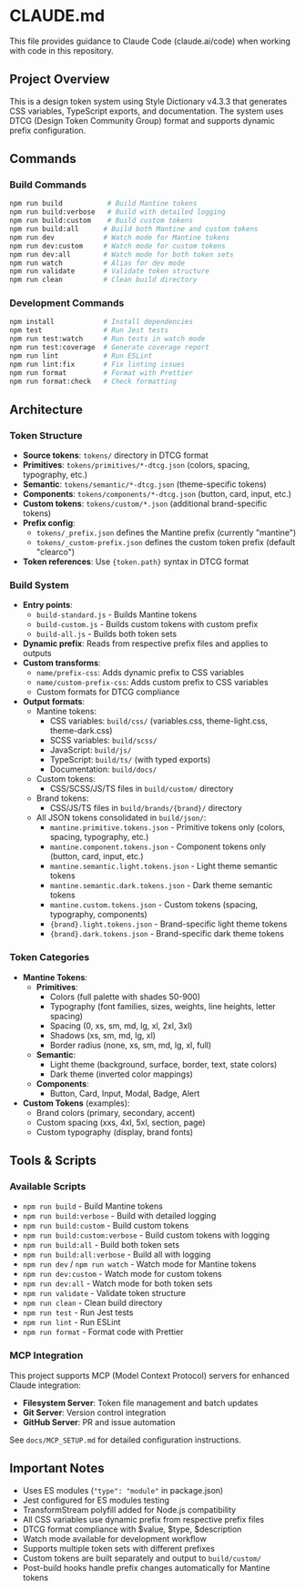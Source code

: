 # CLAUDE.md

This file provides guidance to Claude Code (claude.ai/code) when working with code in this repository.

## Project Overview

This is a design token system using Style Dictionary v4.3.3 that generates CSS variables, TypeScript exports, and documentation. The system uses DTCG (Design Token Community Group) format and supports dynamic prefix configuration.

## Commands

### Build Commands
```bash
npm run build           # Build Mantine tokens
npm run build:verbose   # Build with detailed logging
npm run build:custom    # Build custom tokens
npm run build:all      # Build both Mantine and custom tokens
npm run dev            # Watch mode for Mantine tokens
npm run dev:custom     # Watch mode for custom tokens
npm run dev:all        # Watch mode for both token sets
npm run watch          # Alias for dev mode
npm run validate       # Validate token structure
npm run clean          # Clean build directory
```

### Development Commands
```bash
npm install            # Install dependencies
npm test               # Run Jest tests
npm run test:watch     # Run tests in watch mode
npm run test:coverage  # Generate coverage report
npm run lint           # Run ESLint
npm run lint:fix       # Fix linting issues
npm run format         # Format with Prettier
npm run format:check   # Check formatting
```


## Architecture

### Token Structure
- **Source tokens**: `tokens/` directory in DTCG format
- **Primitives**: `tokens/primitives/*-dtcg.json` (colors, spacing, typography, etc.)
- **Semantic**: `tokens/semantic/*-dtcg.json` (theme-specific tokens)
- **Components**: `tokens/components/*-dtcg.json` (button, card, input, etc.)
- **Custom tokens**: `tokens/custom/*.json` (additional brand-specific tokens)
- **Prefix config**: 
  - `tokens/_prefix.json` defines the Mantine prefix (currently "mantine")
  - `tokens/_custom-prefix.json` defines the custom token prefix (default "clearco")
- **Token references**: Use `{token.path}` syntax in DTCG format

### Build System
- **Entry points**: 
  - `build-standard.js` - Builds Mantine tokens
  - `build-custom.js` - Builds custom tokens with custom prefix
  - `build-all.js` - Builds both token sets
- **Dynamic prefix**: Reads from respective prefix files and applies to outputs
- **Custom transforms**: 
  - `name/prefix-css`: Adds dynamic prefix to CSS variables
  - `name/custom-prefix-css`: Adds custom prefix to CSS variables
  - Custom formats for DTCG compliance
- **Output formats**: 
  - Mantine tokens:
    - CSS variables: `build/css/` (variables.css, theme-light.css, theme-dark.css)
    - SCSS variables: `build/scss/`
    - JavaScript: `build/js/`
    - TypeScript: `build/ts/` (with typed exports)
    - Documentation: `build/docs/`
  - Custom tokens:
    - CSS/SCSS/JS/TS files in `build/custom/` directory
  - Brand tokens:
    - CSS/JS/TS files in `build/brands/{brand}/` directory
  - All JSON tokens consolidated in `build/json/`:
    - `mantine.primitive.tokens.json` - Primitive tokens only (colors, spacing, typography, etc.)
    - `mantine.component.tokens.json` - Component tokens only (button, card, input, etc.)
    - `mantine.semantic.light.tokens.json` - Light theme semantic tokens
    - `mantine.semantic.dark.tokens.json` - Dark theme semantic tokens
    - `mantine.custom.tokens.json` - Custom tokens (spacing, typography, components)
    - `{brand}.light.tokens.json` - Brand-specific light theme tokens
    - `{brand}.dark.tokens.json` - Brand-specific dark theme tokens

### Token Categories
- **Mantine Tokens**:
  - **Primitives**:
    - Colors (full palette with shades 50-900)
    - Typography (font families, sizes, weights, line heights, letter spacing)
    - Spacing (0, xs, sm, md, lg, xl, 2xl, 3xl)
    - Shadows (xs, sm, md, lg, xl)
    - Border radius (none, xs, sm, md, lg, xl, full)
  - **Semantic**:
    - Light theme (background, surface, border, text, state colors)
    - Dark theme (inverted color mappings)
  - **Components**:
    - Button, Card, Input, Modal, Badge, Alert
- **Custom Tokens** (examples):
  - Brand colors (primary, secondary, accent)
  - Custom spacing (xxs, 4xl, 5xl, section, page)
  - Custom typography (display, brand fonts)

## Tools & Scripts

### Available Scripts
- `npm run build` - Build Mantine tokens
- `npm run build:verbose` - Build with detailed logging
- `npm run build:custom` - Build custom tokens
- `npm run build:custom:verbose` - Build custom tokens with logging
- `npm run build:all` - Build both token sets
- `npm run build:all:verbose` - Build all with logging
- `npm run dev` / `npm run watch` - Watch mode for Mantine tokens
- `npm run dev:custom` - Watch mode for custom tokens
- `npm run dev:all` - Watch mode for both token sets
- `npm run validate` - Validate token structure
- `npm run clean` - Clean build directory
- `npm run test` - Run Jest tests
- `npm run lint` - Run ESLint
- `npm run format` - Format code with Prettier

### MCP Integration
This project supports MCP (Model Context Protocol) servers for enhanced Claude integration:
- **Filesystem Server**: Token file management and batch updates
- **Git Server**: Version control integration
- **GitHub Server**: PR and issue automation

See `docs/MCP_SETUP.md` for detailed configuration instructions.

## Important Notes

- Uses ES modules (`"type": "module"` in package.json)
- Jest configured for ES modules testing
- TransformStream polyfill added for Node.js compatibility
- All CSS variables use dynamic prefix from respective prefix files
- DTCG format compliance with $value, $type, $description
- Watch mode available for development workflow
- Supports multiple token sets with different prefixes
- Custom tokens are built separately and output to `build/custom/`
- Post-build hooks handle prefix changes automatically for Mantine tokens

